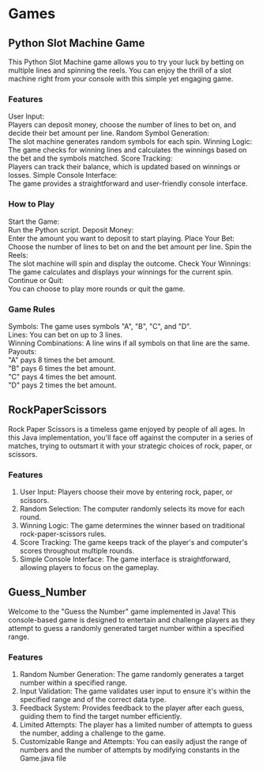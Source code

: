 # Games

## Python Slot Machine Game
This Python Slot Machine game allows you to try your luck by betting on multiple lines and spinning the reels. You can enjoy the thrill of a slot machine right from your console with this simple yet engaging game.

### Features
User Input:<br>
Players can deposit money, choose the number of lines to bet on, and decide their bet amount per line.
Random Symbol Generation:<br>
The slot machine generates random symbols for each spin.
Winning Logic:<br>
The game checks for winning lines and calculates the winnings based on the bet and the symbols matched.
Score Tracking:<br>
Players can track their balance, which is updated based on winnings or losses.
Simple Console Interface:<br>
The game provides a straightforward and user-friendly console interface.

### How to Play
Start the Game:<br> Run the Python script.
Deposit Money:<br> Enter the amount you want to deposit to start playing.
Place Your Bet:<br> Choose the number of lines to bet on and the bet amount per line.
Spin the Reels: <br>The slot machine will spin and display the outcome.
Check Your Winnings:<br> The game calculates and displays your winnings for the current spin.
Continue or Quit:<br> You can choose to play more rounds or quit the game.

### Game Rules
Symbols: The game uses symbols "A", "B", "C", and "D".<br>
Lines: You can bet on up to 3 lines.<br>
Winning Combinations: A line wins if all symbols on that line are the same.<br>
Payouts:<br>
"A" pays 8 times the bet amount.<br>
"B" pays 6 times the bet amount.<br>
"C" pays 4 times the bet amount.<br>
"D" pays 2 times the bet amount.<br>


## RockPaperScissors

Rock Paper Scissors is a timeless game enjoyed by people of all ages. In this Java implementation, you'll face off against the computer in a series of matches, trying to outsmart it with your strategic choices of rock, paper, or scissors.

### Features
1. User Input: Players choose their move by entering rock, paper, or scissors.
2. Random Selection: The computer randomly selects its move for each round.
3. Winning Logic: The game determines the winner based on traditional rock-paper-scissors rules.
4. Score Tracking: The game keeps track of the player's and computer's scores throughout multiple rounds.
5. Simple Console Interface: The game interface is straightforward, allowing players to focus on the gameplay.

## Guess_Number

Welcome to the "Guess the Number" game implemented in Java! This console-based game is designed to entertain and challenge players as they attempt to guess a randomly generated target number within a specified range.

### Features
1. Random Number Generation: The game randomly generates a target number within a specified range.
2. Input Validation: The game validates user input to ensure it's within the specified range and of the correct data type.
3. Feedback System: Provides feedback to the player after each guess, guiding them to find the target number efficiently.
4. Limited Attempts: The player has a limited number of attempts to guess the number, adding a challenge to the game.
5. Customizable Range and Attempts: You can easily adjust the range of numbers and the number of attempts by modifying constants in the Game.java file
